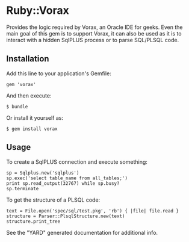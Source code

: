 # Ruby::Vorax

Provides the logic required by Vorax, an Oracle IDE for geeks. Even
the main goal of this gem is to support Vorax, it can also be used
as it is to interact with a hidden SqlPLUS process or to parse 
SQL/PLSQL code.

## Installation

Add this line to your application's Gemfile:

    gem 'vorax'

And then execute:

    $ bundle

Or install it yourself as:

    $ gem install vorax

## Usage

To create a SqlPLUS connection and execute something:
    
    sp = Sqlplus.new('sqlplus')
    sp.exec('select table_name from all_tables;')
    print sp.read_output(32767) while sp.busy?
    sp.terminate

To get the structure of a PLSQL code:

    text = File.open('spec/sql/test.pkg', 'rb') { |file| file.read }
    structure = Parser::PlsqlStructure.new(text)
    structure.print_tree

See the "YARD" generated documentation for additional info.

